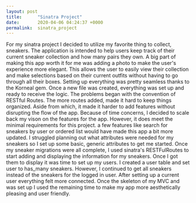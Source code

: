 ```yaml
---
layout: post
title:      "Sinatra Project"
date:       2020-04-06 04:24:37 +0000
permalink:  sinatra_project
---
```



For my sinatra project I decided to utilize my favorite thing to collect, sneakers.
The application is intended to help users keep track of their current sneaker collection
and how many pairs they own. A big part of making this app worth it for me was adding a photo to make
the user's experience more elegant. This allows the user to easily view their collection
and make selections based on their current outfits without having to go through all their
boxes.
Setting up everything was pretty seamless thanks to the Korneal gem. Once a
new file was created, everything was set up and ready to receive the logic. The
problems began with the convention of RESTful Routes. The more routes added, made
it hard to keep things organized. Aside from which, it made it harder to add features
without disrupting the flow of the app. Because of time concerns, I decided to scale
back my vison on the features for the app. However, it does meet the minimal
requirements for this project. a few features like search for sneakers by user or ordered
list would have made this app a bit more updated.
I struggled planning out what attributes were needed for my sneakers so I set
up some basic, generic attributes to get me started. Once my sneaker migrations were
all complete, I used sinatra's RESTFulRoutes to start adding and displaying the
information for my sneakers. Once I got them to display it was time to set up my users. I
created a user table and set user to has_many sneakers. However, I continued to get all
sneakers instead of the sneakers for the logged in user. After setting up a current user
everything felt more connected. Once the skeleton of my MVC and  was set up I used the
remaining time to make my app more aesthetically pleasing and user friendly.
